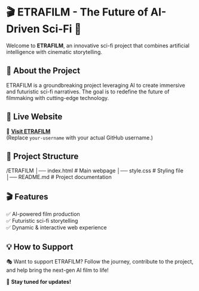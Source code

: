 # 🎬 ETRAFILM - The Future of AI-Driven Sci-Fi 🚀  

Welcome to **ETRAFILM**, an innovative sci-fi project that combines artificial intelligence with cinematic storytelling.  

## 🌟 About the Project  
ETRAFILM is a groundbreaking project leveraging AI to create immersive and futuristic sci-fi narratives. The goal is to redefine the future of filmmaking with cutting-edge technology.  

## 🚀 Live Website  
🔗 **[Visit ETRAFILM](https://your-username.github.io/ETRAFILM/)**  
(Replace `your-username` with your actual GitHub username.)  

## 📂 Project Structure  
/ETRAFILM
│── index.html   # Main webpage
│── style.css    # Styling file
│── README.md    # Project documentation
## 🎬 Features  
✅ AI-powered film production  
✅ Futuristic sci-fi storytelling  
✅ Dynamic & interactive web experience  

## 💡 How to Support  
🎭 Want to support ETRAFILM? Follow the journey, contribute to the project, and help bring the next-gen AI film to life!  

📌 **Stay tuned for updates!**  
